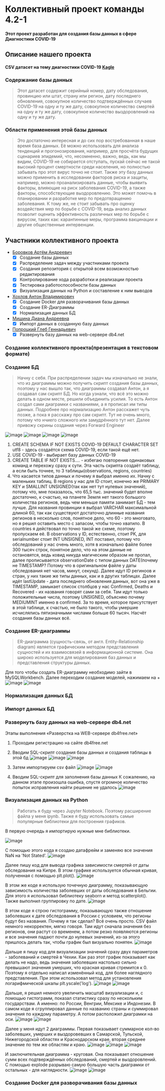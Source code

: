 # Коллективный проект команды 4.2-1
#### Этот проект разработан для создания базы данных в сфере Диагностики COVID-19
## Описание нашего проекта
#### CSV датасет на тему диагностики COVID-19 [Kagle](https://www.kaggle.com/datasets/sudalairajkumar/novel-corona-virus-2019-dataset/data)
### Содержание базы данных 
> Этот датасет содержит серийный номер, дату обследования, провинцию или штат, страну или регион, дату последнего обновления, совокупное количество подтверждённых случаев COVID-19 на одну и ту же дату, совокупное количество смертей на одну и ту же дату, совокупное количество выздоровлений на одну и ту же дату.
### Области применения этой базы данных
> Это достаточно интересная и до сих пор востребованная в наше время база данных. Её можно использовать для анализа тенденций и прогонозирования, например, для просчёта будущих сценариев эпидемий, что, несомненно, важно, ведь, как мы видим, COVID-19 не собирается отступать, пускай сейчас не такой высокий процент смертности среди населения, но полностью забывать про этот вирус точно не стоит. Также эту базу данных можно применить в исследовании факторов риска и защиты, например, можно проанализировать данные, чтобы выявить факторы, влияющие на риск заболевания COVID-19, а также факторы, способствующие выздоровлению. Это может помочь в планировании и разработке мер по предотвращению заболевания. К тому же, не стоит забывать про оценку воздействия мер по борьбе с COVID-19, ведь анализ данных позволит оценить эффективность различных мер по борьбе с вирусом, таких как: карантинные меры, программа вакцинации и другие общественные интервенции.
## Участники коллективного проекта
* [Боровков Артём Андреевич](https://github.com/Scorpiortem)
    - [x] Создание базы данных
    - [x] Распределение задач между участниками проекта
    - [x] Создания репозитория с открытой всем возможностью редактирования
    - [x] Контролирование хода разработки и реализации проекта
    - [x] Тестировка работоспособности базы данных
    - [x] Визуализация данных на Python и составление к ним выводов
* [Хохлов Антон Владимирович](https://github.com/antonkhokhlow)
    - [x] Создание Docker для разворачивания базы данных
    - [x] Создание ER-Диаграммы
    - [x] Нормализация данных БД
* [Мишина Диана Андреевна](https://github.com/MishinaDiana)
    - [x] Импорт данных в созданную базу данных
* [Попроцкий Глеб Геннадьевич](https://github.com/godleifrg)
    - [x] Развернуть базу данных на web-сервере db4.net
### Создание коллективного проекта(презентация в текстовом формате)
### Создание БД
> Начну с себя. При распределении задач мы изначально не знали, что из диаграммы можно получить скрипт создания базы данных, поэтому у нас вышло так, что диаграммы создавал Антон, а я создавал сам скрипт БД. Но когда узнали, что всё это можно делать в одном месте, решили объединить усилия. То есть Антон создал сами диаграмки с названиями, а я прописал им типы данных. Подробнее про нормализацию Антон расскажет чуть позже, а пока я расскажу про сам скрипт. Тут не очень много, потому что нчиего сложного или замудрённого тут нет. Далее привожу скрины создания через Forward Engineer

![image](https://github.com/Scorpiortem/4.2-1/assets/147166471/c7375cd4-a59b-45c8-abe1-7bb0e1ffeb04)
![image](https://github.com/Scorpiortem/4.2-1/assets/147166471/ddcecd6f-f9dd-44fc-bc0a-a5e7abf139f8)
![image](https://github.com/Scorpiortem/4.2-1/assets/147166471/0ca51b3e-6d21-4db1-8bbe-74eb61e36dd6)
![image](https://github.com/Scorpiortem/4.2-1/assets/147166471/d70a2d89-7dbf-4a2c-a919-e07642e858b8)

1. CREATE SCHEMA IF NOT EXISTS COVID-19 DEFAULT CHARACTER SET utf8 - здесь создаётся схема COVID-19, если такой ещё нет.
2. USE COVID-19 - выбирает базу данных COVID-19
3. CREATE TABLE IF NOT EXISTS.... - избегаю повторения одинаковых команд и перехожу сразу к сути. Эта часть скрипта создаёт таблицу, а если быть точнее, то 3 таблицы(observations, regions, countries)
4. Что касается типов данных и почему я выбрал именно их. Начну с маленьких таблиц. В regions у нас для ID стоит, конечно же PRIMARY KEY и SMALLINT UNSIGNED(так как нет тут нулевых значений), потому что, мне показалось, что 65,5 тыс. значений будет вполне достаточно, к счастью, на планете Земля нет такого большого количества регионов, ведь чем меньше памяти занимает БД - тем лучше. Для названия провинции я выбрал VARCHAR максимальной длиной 60, так как существуют достаточно длинные названия регионов в несколько слов, понятное дело, что 60 - это многовато, но я решил оставить место с запасом, чтобы точно хватило. В countries я действовал по точно такой же схеме, поэтому пропускаем её. В observations у ID, естественно, стоит PK, для serialnumber стоит INT UNSIGNED, INT поставил, потому что обследований у нас очень много, хотя в изначально файле более 300 тысяч строк, понятное дело, что на этом данные не остановятся, ведь ковид никуда магическим образом не пропал, далее прописывается observationDate с типом данных DATE(почему не TIMESTAMP? Потому что в оригинальном файле у даты обследования нет часов, минут, секунд). Далее идут ID региноов и стран, у них такие же типы данных, как и в других таблицах. Далее идёт lastUpdate - дата последнего обновления данных, вот она уже в TIMESTAMP, замыкает список столбцов у нас Confirmed, Deaths и Recovered - их названия говорят сами за себя. Там идут только положительные числа, поэтому UNSIGNED, объясняю почему MEDIUMINT именно в confirmed. За то время, которое присутствует в этой таблице, к счастью, не было такого, чтобы умершие исчислялись пятизначными числами больше 60 тысяч. Насчёт создания базы данных всё.

### Создание ER-диаграммы

> ER-диаграмма (сущность-связь, от англ. Entity-Relationship diagram) является графическим методом представления сущностей и их взаимосвязей в информационной системе. Она широко используется для моделирования баз данных и представления структуры данных.

Для того чтобы создать ER-диаграмму необходимо зайти в MySQLWorkbench.
Далее переходим создание моделей, нажимаем на + ![image](https://github.com/Scorpiortem/4.2-1/assets/147417257/ea71a39e-7744-4c6d-85ac-25237308f4eb) ![image](https://github.com/Scorpiortem/4.2-1/assets/147417257/bf19f7c6-e6b0-4fb6-84d2-164173bd6c53)
### Нормализация данных БД

### Импорт данных БД

### Развернуть базу данных на web-сервере db4.net
Этапы выполнения «Разверстка на WEB-сервере db4free.net»
1)	Проходим регистрацию на сайте db4free.net
2)	Вводим SQL-скрипт создания базы данных и создания таблицы в этой бд
![image](https://github.com/Scorpiortem/4.2-1/assets/147144797/9ae8a1b5-8b3a-4002-8fe4-daca9822b22c)
![image](https://github.com/Scorpiortem/4.2-1/assets/147144797/5fcf6ab8-f19a-4282-b753-a5bd2412256d)
![image](https://github.com/Scorpiortem/4.2-1/assets/147144797/0ef18703-ae40-40a1-a4c7-c838e72d337b)


3)	Затем импортируем csv файл
![image](https://github.com/Scorpiortem/4.2-1/assets/147144797/21c97cf3-d0c6-4787-8f3a-1ddf942bef35)
![image](https://github.com/Scorpiortem/4.2-1/assets/147144797/e4145fd2-0210-41a1-a736-25e2bdfd6018)


5)	Вводим SQL-скрипт для заполнения базы данных 
К сожалению, на данном этапе произошла ошибка, спустя огромное количество попыток исправления найти решение не удалось
![image](https://github.com/Scorpiortem/4.2-1/assets/147144797/b88abb55-4b31-43d5-8675-8c7e1bc1fce8)

 


### Визуализация данных на Python
> Работать я буду через Jupyter Notebook. Поэтому расширение файла у меня ipynb. Также я буду использовать самые популярные библиотеки для построения графиков.

В первую очередь я импортирую нужные мне библиотеки.

![image](https://github.com/Scorpiortem/4.2-1/assets/147166471/c4781c57-931f-48f3-8643-41d2b1b183b4)

С помощью этого кода я создаю датафрейм и заменяю все значения NaN на 'Not Stated'.
![image](https://github.com/Scorpiortem/4.2-1/assets/147166471/46617bbf-3290-4964-acbc-9cd464a71011)

Далее пишу код для вывода графика зависимости смертей от даты обследования на Кипре. В этом графике используется обычная кривая, полученная с помощью plt.plot().
![image](https://github.com/Scorpiortem/4.2-1/assets/147166471/b3d27407-d87a-415b-9019-3bb369db643a)

В этом же коде я использую точечную диаграмму, показывающую зависимость количества заболевших от даты обследования в Бельгии. Для этого я использовал библиотеку seaborn и метод scatterplot(). Также выполнил группировку по дате.
![image](https://github.com/Scorpiortem/4.2-1/assets/147166471/6634c7bc-2e9f-4ca6-a274-05bbad04666a)


В этом коде я строю гистограмму, показывающую также отношение заболевших к дате обследования в России с условием, что регионы будут без названия. Почему я так сделал? Всё очень просто. CSV файл немного некорректен, мягко говоря. Там идут сначала значения без регионов, они растут со временем, а потом резко появляются регионы и все значения падают почти до нулевых значений, из-за этого пришлось делать так, чтобы график был визуально понятен.
![image](https://github.com/Scorpiortem/4.2-1/assets/147166471/b74ba1d8-b32b-46bf-bd63-7d7bc83cbb52)

Дальше я пишу код для визуализации значений сразу двух параметров - заболеваний и смертей в Чехии. Как раз этот график показывает как делать не надо, ведь значения заболевших настолько сильно превышают значения умерших, что красная кривая стремится к 0. Поэтому я отдельно написал изменённый код, для более наглядного представления. При этом использовал метод для установления логарифмической шкалы plt.yscale('log').
![image](https://github.com/Scorpiortem/4.2-1/assets/147166471/5063f40a-f90e-4298-ae38-76ce119a4901)
![image](https://github.com/Scorpiortem/4.2-1/assets/147166471/f1c4dd42-7cb8-4782-8211-e3e55371d3c0)

Дальше, я решил немного увеличить масштаб визуализации и, с помощью гистограмм, показал статистику сразу по нескольким государствам. А именно: по России, Венгрии, Мексике и Индонезии. В самом коде я сгруппировал данные по названию страны и суммировал значения по каждому параметру. А потом расположил диаграмки на оси.
![image](https://github.com/Scorpiortem/4.2-1/assets/147166471/223082e9-6a78-46d5-84a2-cc747bd0e5e5)
![image](https://github.com/Scorpiortem/4.2-1/assets/147166471/762c459d-8f4f-4400-95b9-4f7c364d435e)

Далее у меня идут 2 диаграммы. Первая показывает суммарное кол-во заболевших, умерших и выздоровевших в Самарской, Тульской, Нижегородской областях и Краснодарском крае, вторая среднее значение по тем же областям и краю.
![image](https://github.com/Scorpiortem/4.2-1/assets/147166471/a0e3750a-f363-49c8-a90e-18a53261de05)
![image](https://github.com/Scorpiortem/4.2-1/assets/147166471/41287f36-53da-46a7-9630-60f27aa77ade)
![image](https://github.com/Scorpiortem/4.2-1/assets/147166471/b38691b0-6b6e-4952-ac4b-98377d6b4d74)

И заключительная диаграмма - круговая. Она показывает отношение сумм всех подтверждённых обследований, смертей и выздоровлений. С помощью explode разрываю самую большую часть диаграмки от остальных - для наглядности.
![image](https://github.com/Scorpiortem/4.2-1/assets/147166471/53814ab0-8730-4070-b029-af7c304df181)
![image](https://github.com/Scorpiortem/4.2-1/assets/147166471/62c2cd28-1474-4b7f-aa58-446b2461347a)



### Создание Docker для разворачивания базы данных
